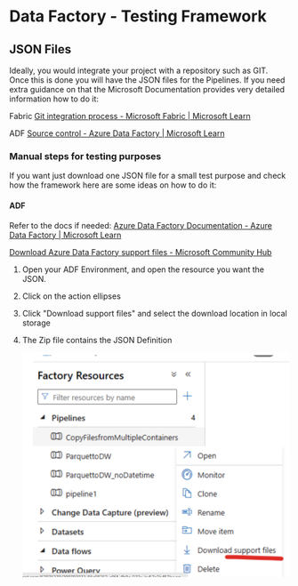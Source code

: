 # Data Factory - Testing Framework

## JSON Files

Ideally, you would integrate your project with a repository such as GIT. Once this is done you will have the JSON files for the Pipelines. If you need extra guidance on that the Microsoft Documentation provides very detailed information how to do it:

Fabric
[Git integration process - Microsoft Fabric | Microsoft Learn](https://learn.microsoft.com/en-us/fabric/cicd/git-integration/git-integration-process)

ADF
[Source control - Azure Data Factory | Microsoft Learn](https://learn.microsoft.com/azure/data-factory/source-control)

### Manual steps for testing purposes
If you want just download one JSON file for a small test purpose and check how the framework here are some ideas on how to do it:

#### ADF 

Refer to the docs if needed: [Azure Data Factory Documentation - Azure Data Factory | Microsoft Learn](https://learn.microsoft.com/en-us/azure/data-factory/)

[Download Azure Data Factory support files - Microsoft Community Hub](https://techcommunity.microsoft.com/t5/azure-data-factory-blog/download-azure-data-factory-support-files/ba-p/1042848)

1. Open your ADF Environment, and open the resource you want the JSON.

2. Click on the action ellipses

3. Click "Download support files" and select the download location in local storage

4. The Zip file contains the JSON Definition


   ![image](/docs/environment_setup/images/DownloadSupportFiles.png)
 

   
